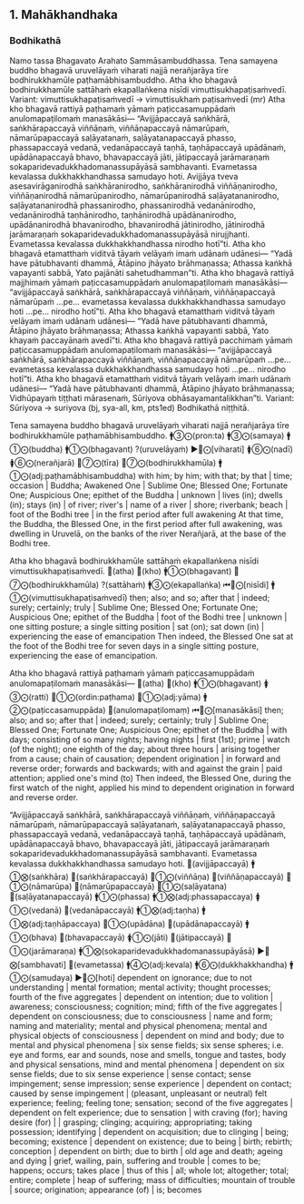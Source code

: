 ## 1. Mahākhandhaka

### Bodhikathā

Namo tassa Bhagavato Arahato Sammāsambuddhassa.
Tena samayena buddho bhagavā uruvelāyaṁ viharati najjā nerañjarāya tīre bodhirukkhamūle paṭhamābhisambuddho. Atha kho bhagavā bodhirukkhamūle sattāhaṁ ekapallaṅkena nisīdi vimuttisukhapaṭisaṁvedī. Variant: vimuttisukhapaṭisaṁvedī → vimuttisukhaṁ paṭisaṁvedī (mr) Atha kho bhagavā rattiyā paṭhamaṁ yāmaṁ paṭiccasamuppādaṁ anulomapaṭilomaṁ manasākāsi—
“Avijjāpaccayā saṅkhārā, saṅkhārapaccayā viññāṇaṁ, viññāṇapaccayā nāmarūpaṁ, nāmarūpapaccayā saḷāyatanaṁ, saḷāyatanapaccayā phasso, phassapaccayā vedanā, vedanāpaccayā taṇhā, taṇhāpaccayā upādānaṁ, upādānapaccayā bhavo, bhavapaccayā jāti, jātipaccayā jarāmaraṇaṁ sokaparidevadukkhadomanassupāyāsā sambhavanti. Evametassa kevalassa dukkhakkhandhassa samudayo hoti.
Avijjāya tveva asesavirāganirodhā saṅkhāranirodho, saṅkhāranirodhā viññāṇanirodho, viññāṇanirodhā nāmarūpanirodho, nāmarūpanirodhā saḷāyatananirodho, saḷāyatananirodhā phassanirodho, phassanirodhā vedanānirodho, vedanānirodhā taṇhānirodho, taṇhānirodhā upādānanirodho, upādānanirodhā bhavanirodho, bhavanirodhā jātinirodho, jātinirodhā jarāmaraṇaṁ sokaparidevadukkhadomanassupāyāsā nirujjhanti. Evametassa kevalassa dukkhakkhandhassa nirodho hotī”ti.
Atha kho bhagavā etamatthaṁ viditvā tāyaṁ velāyaṁ imaṁ udānaṁ udānesi—
“Yadā have pātubhavanti dhammā,
Ātāpino jhāyato brāhmaṇassa;
Athassa kaṅkhā vapayanti sabbā,
Yato pajānāti sahetudhamman”ti.
Atha kho bhagavā rattiyā majjhimaṁ yāmaṁ paṭiccasamuppādaṁ anulomapaṭilomaṁ manasākāsi—
“avijjāpaccayā saṅkhārā, saṅkhārapaccayā viññāṇaṁ, viññāṇapaccayā nāmarūpaṁ …pe… evametassa kevalassa dukkhakkhandhassa samudayo hoti …pe… nirodho hotī”ti.
Atha kho bhagavā etamatthaṁ viditvā tāyaṁ velāyaṁ imaṁ udānaṁ udānesi—
“Yadā have pātubhavanti dhammā,
Ātāpino jhāyato brāhmaṇassa;
Athassa kaṅkhā vapayanti sabbā,
Yato khayaṁ paccayānaṁ avedī”ti.
Atha kho bhagavā rattiyā pacchimaṁ yāmaṁ paṭiccasamuppādaṁ anulomapaṭilomaṁ manasākāsi—
“avijjāpaccayā saṅkhārā, saṅkhārapaccayā viññāṇaṁ, viññāṇapaccayā nāmarūpaṁ …pe… evametassa kevalassa dukkhakkhandhassa samudayo hoti …pe… nirodho hotī”ti.
Atha kho bhagavā etamatthaṁ viditvā tāyaṁ velāyaṁ imaṁ udānaṁ udānesi—
“Yadā have pātubhavanti dhammā,
Ātāpino jhāyato brāhmaṇassa;
Vidhūpayaṁ tiṭṭhati mārasenaṁ,
Sūriyova obhāsayamantalikkhan”ti. Variant: Sūriyova → suriyova (bj, sya-all, km, pts1ed)
Bodhikathā niṭṭhitā.

Tena samayena buddho bhagavā uruvelāyaṁ viharati najjā nerañjarāya tīre bodhirukkhamūle paṭhamābhisambuddho.
🚹③⨀(pron:ta) 🚹③⨀(samaya) 🚹①⨀(buddha) 🚹①⨀(bhagavant) ?(uruvelāyaṁ) ▶️🤟⨀[viharati] 🚺⑥⨀(nadī) 🚺⑥⨀(nerañjarā) 🚻⑦⨀(tīra) 🚻⑦⨀(bodhirukkhamūla) 🚹①⨀(adj:paṭhamābhisambuddha)
with him; by him; with that; by that | time; occasion | Buddha; Awakened One | Sublime One; Blessed One; Fortunate One; Auspicious One; epithet of the Buddha | unknown | lives (in); dwells (in); stays (in) | of river; river's | name of a river | shore; riverbank; beach | foot of the Bodhi tree | in the first period after full awakening
At that time, the Buddha, the Blessed One, in the first period after full awakening, was dwelling in Uruvelā, on the banks of the river Nerañjarā, at the base of the Bodhi tree.

Atha kho bhagavā bodhirukkhamūle sattāhaṁ ekapallaṅkena nisīdi vimuttisukhapaṭisaṁvedī.
🔼(atha) 🔼(kho) 🚹①⨀(bhagavant) 🚻⑦⨀(bodhirukkhamūla) ?(sattāhaṁ) 🚹③⨀(ekapallaṅka) ⏮🤟⨀[nisīdi] 🚹①⨀(vimuttisukhapaṭisaṁvedī)
then; also; and so; after that | indeed; surely; certainly; truly | Sublime One; Blessed One; Fortunate One; Auspicious One; epithet of the Buddha | foot of the Bodhi tree | unknown | one sitting posture; a single sitting position | sat (on); sat down (in) | experiencing the ease of emancipation
Then indeed, the Blessed One sat at the foot of the Bodhi tree for seven days in a single sitting posture, experiencing the ease of emancipation.

Atha kho bhagavā rattiyā paṭhamaṁ yāmaṁ paṭiccasamuppādaṁ anulomapaṭilomaṁ manasākāsi—
🔼(atha) 🔼(kho) 🚹①⨀(bhagavant) 🚺③⨀(ratti) 🚻①⨀(ordin:paṭhama) 🚻①⨀(adj:yāma) 🚹②⨀(paṭiccasamuppāda) 🔼(anulomapaṭilomaṃ) ⏮🤟⨀[manasākāsi]
then; also; and so; after that | indeed; surely; certainly; truly | Sublime One; Blessed One; Fortunate One; Auspicious One; epithet of the Buddha | with days; consisting of so many nights; having nights | first (1st); prime | watch (of the night); one eighth of the day; about three hours | arising together from a cause; chain of causation; dependent origination | in forward and reverse order; forwards and backwards; with and against the grain | paid attention; applied one's mind (to)
Then indeed, the Blessed One, during the first watch of the night, applied his mind to dependent origination in forward and reverse order.

“Avijjāpaccayā saṅkhārā, saṅkhārapaccayā viññāṇaṁ, viññāṇapaccayā nāmarūpaṁ, nāmarūpapaccayā saḷāyatanaṁ, saḷāyatanapaccayā phasso, phassapaccayā vedanā, vedanāpaccayā taṇhā, taṇhāpaccayā upādānaṁ, upādānapaccayā bhavo, bhavapaccayā jāti, jātipaccayā jarāmaraṇaṁ sokaparidevadukkhadomanassupāyāsā sambhavanti. Evametassa kevalassa dukkhakkhandhassa samudayo hoti.
🔼(avijjāpaccayā) 🚹①⨂(saṅkhāra) 🔼(saṅkhārapaccayā) 🚻①⨀(viññāṇa) 🔼(viññāṇapaccayā) 🚻①⨀(nāmarūpa) 🔼(nāmarūpapaccayā) 🚻①⨀(saḷāyatana) 🔼(saḷāyatanapaccayā) 🚹①⨀(phassa) 🚹①⨂(adj:phassapaccaya) 🚺①⨀(vedanā) 🔼(vedanāpaccayā) 🚹①⨂(adj:taṇha) 🚹①⨂(adj:taṇhāpaccaya) 🚻①⨀(upādāna) 🔼(upādānapaccayā) 🚹①⨀(bhava) 🔼(bhavapaccayā) 🚺①⨀(jāti) 🔼(jātipaccayā) 🚻①⨀(jarāmaraṇa) 🚹①⨂(sokaparidevadukkhadomanassupāyāsā) ▶️🤟⨂[sambhavati] 🔼(evametassa) 🚹④⨀(adj:kevala) 🚹⑥⨀(dukkhakkhandha) 🚹①⨀(samudaya) ▶️🤟⨀[hoti]
dependent on ignorance; due to not understanding | mental formation; mental activity; thought processes; fourth of the five aggregates | dependent on intention; due to volition | awareness; consciousness; cognition; mind; fifth of the five aggregates | dependent on consciousness; due to consciousness | name and form; naming and materiality; mental and physical phenomena; mental and physical objects of consciousness | dependent on mind and body; due to mental and physical phenomena | six sense fields; six sense spheres; i.e. eye and forms, ear and sounds, nose and smells, tongue and tastes, body and physical sensations, mind and mental phenomena | dependent on six sense fields; due to six sense experience | sense contact; sense impingement; sense impression; sense experience | dependent on contact; caused by sense impingement | (pleasant, unpleasant or neutral) felt experience; feeling; feeling tone; sensation; second of the five aggregates | dependent on felt experience; due to sensation | with craving (for); having desire (for) |  | grasping; clinging; acquiring; appropriating; taking possession; identifying | dependent on acquisition; due to clinging | being; becoming; existence | dependent on existence; due to being | birth; rebirth; conception | dependent on birth; due to birth | old age and death; ageing and dying | grief, wailing, pain, suffering and trouble | comes to be; happens; occurs; takes place | thus of this | all; whole lot; altogether; total; entire; complete | heap of suffering; mass of difficulties; mountain of trouble | source; origination; appearance (of) | is; becomes
